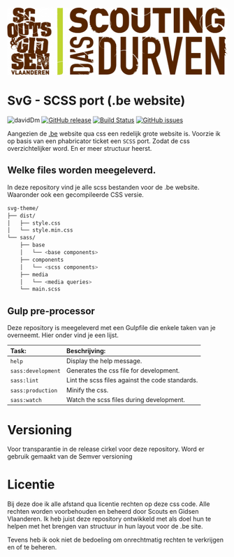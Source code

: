 ![logo](https://github.com/Tjoosten/SVG-scss/blob/master/repo-assets/logo.jpg)

# SvG - SCSS port (.be website)
![davidDm](https://david-dm.org/Tjoosten/SVG-scss.svg)
[![GitHub release](https://img.shields.io/github/release/Tjoosten/SVG-scss.svg)](https://github.com/Tjoosten/SVG-scss/tree/master)
[![Build Status](https://travis-ci.org/Tjoosten/SVG-scss.svg?branch=master)](https://travis-ci.org/Tjoosten/SVG-scss)
[![GitHub issues](https://img.shields.io/github/issues/Tjoosten/SVG-scss.svg?style=flat-square)](https://github.com/Tjoosten/SVG-scss/issues)

Aangezien de [.be](http://www.scoutsengidsenvlaanderen.be) website qua css een redelijk grote website is. 
Voorzie ik op basis van een phabricator ticket een `SCSS` port. Zodat de css overzichtelijker word. En er meer structuur heerst.

## Welke files worden meegeleverd. 

In deze repository vind je alle scss bestanden voor de .be website. Waaronder ook een gecompileerde CSS versie. 

```bash
svg-theme/
├── dist/
│   ├── style.css
│   └── style.min.css
└── sass/
    ├── base
    │   └── <base components>
    ├── components 
    │   └── <scss components>
    ├── media
    │   └── <media queries>
    └── main.scss
```

## Gulp pre-processor

Deze repository is meegeleverd met een Gulpfile die enkele taken van je overneemt. Hier onder vind je een lijst. 

| Task:                  | Beschrijving:                                   |
| :--------------------- | :---------------------------------------------- |
| `help`                 | Display the help message.                       | 
| `sass:development`     | Generates the css file for development.         |
| `sass:lint`            | Lint the scss files against the code standards. |
| `sass:production`      | Minify the css.                                 |
| `sass:watch`           | Watch the scss files during development.        |

# Versioning 

Voor transparantie in de release cirkel voor deze repository. Word er gebruik gemaakt van de Semver versioning 

# Licentie 

Bij deze doe ik alle afstand qua licentie rechten op deze css code. Alle rechten worden voorbehouden
en beheerd door Scouts en Gidsen Vlaanderen. Ik heb juist deze repository ontwikkeld met als doel hun te helpen 
met het brengen van structuur in hun layout voor de .be site. 

Tevens heb ik ook niet de bedoeling om onrechtmatig rechten te verkrijgen en of te beheren. 

